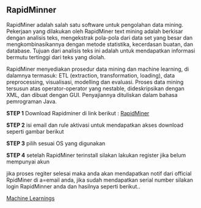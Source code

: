 ## RapidMinner
RapidMiner adalah salah satu software untuk pengolahan data mining. Pekerjaan yang dilakukan oleh RapidMiner text mining adalah berkisar dengan analisis teks, mengekstrak pola-pola dari data set yang besar dan mengkombinasikannya dengan metode statistika, kecerdasan buatan, dan database. Tujuan dari analisis teks ini adalah untuk mendapatkan informasi bermutu tertinggi dari teks yang diolah.

RapidMiner menyediakan prosedur data mining dan machine learning, di dalamnya termasuk: ETL (extraction, transformation, loading), data preprocessing, visualisasi, modelling dan evaluasi. Proses data mining tersusun atas operator-operator yang nestable, dideskripsikan dengan XML, dan dibuat dengan GUI. Penyajiannya dituliskan dalam bahasa pemrograman Java.

<b>STEP 1</b> Download Rapidminer di link berikut : [RapidMiner](href:https://rapidminer.com/get-started/)

<b>STEP 2</b> isi email dan rule aktivasi untuk mendapatkan akses download seperti gambar berikut

<b>STEP 3</b> pilih sesuai OS yang digunakan

<b>STEP 4</b> setelah RapidMiner terinstall silakan lakukan register jika belum mempunyai akun

jika proses regiter selesai maka anda akan mendapatkan notif dari official RpidMiner di a=email anda, jika sudah mendapatkan serial number silakan login RapidMinner anda dan hasilnya seperti berikut..






[Machine Learnings](href:https://rapidminer.com/get-started/)

